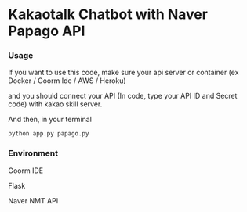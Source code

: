 # Kakaotalk Chatbot with Naver Papago API


### Usage
If you want to use this code, make sure your api server or container (ex Docker / Goorm Ide / AWS / Heroku)

and you should connect your API (In code, type your API ID and Secret code) with kakao skill server.

And then, in your terminal
```
python app.py papago.py
```

### Environment

Goorm IDE

Flask

Naver NMT API
